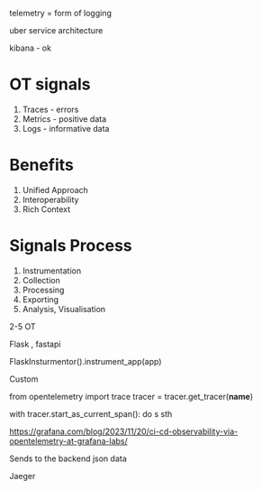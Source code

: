 telemetry = form of logging

uber service architecture

kibana - ok


# OT signals
1. Traces - errors
2. Metrics - positive data
3. Logs - informative data


# Benefits
1. Unified Approach
2. Interoperability
3. Rich Context


# Signals Process
1. Instrumentation
2. Collection
3. Processing
4. Exporting
5. Analysis, Visualisation

2-5 OT

Flask , fastapi

FlaskInsturmentor().instrument_app(app)

Custom

from opentelemetry import trace
tracer = tracer.get_tracer(__name__)

with tracer.start_as_current_span():
    do s sth


https://grafana.com/blog/2023/11/20/ci-cd-observability-via-opentelemetry-at-grafana-labs/


Sends to the backend json data

Jaeger

